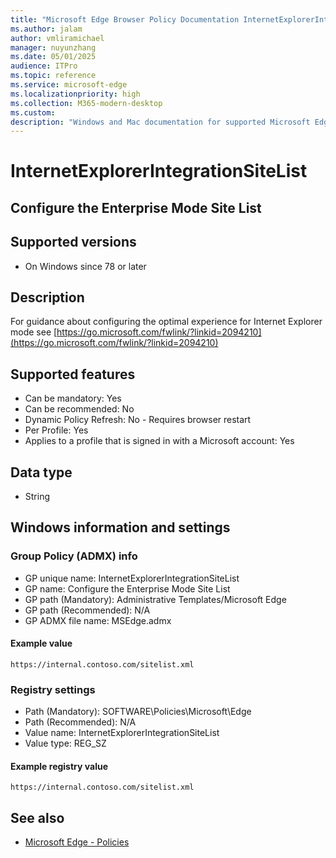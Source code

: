 ```yaml
---
title: "Microsoft Edge Browser Policy Documentation InternetExplorerIntegrationSiteList"
ms.author: jalam
author: vmliramichael
manager: nuyunzhang
ms.date: 05/01/2025
audience: ITPro
ms.topic: reference
ms.service: microsoft-edge
ms.localizationpriority: high
ms.collection: M365-modern-desktop
ms.custom:
description: "Windows and Mac documentation for supported Microsoft Edge Browser policy: Configure the Enterprise Mode Site List"
---
```


<!--THIS FILE IS AUTOMATICALLY GENERATED. MANUAL CHANGES WILL BE OVERWRITTEN.-->
<!--Please contact the Microsoft Edge Manageability team with any questions.-->

# InternetExplorerIntegrationSiteList

## Configure the Enterprise Mode Site List


## Supported versions

- On Windows since 78 or later

## Description

For guidance about configuring the optimal experience for Internet Explorer mode see [https://go.microsoft.com/fwlink/?linkid=2094210](https://go.microsoft.com/fwlink/?linkid=2094210)

## Supported features

- Can be mandatory: Yes
- Can be recommended: No
- Dynamic Policy Refresh: No - Requires browser restart
- Per Profile: Yes
- Applies to a profile that is signed in with a Microsoft account: Yes

## Data type

- String

## Windows information and settings

### Group Policy (ADMX) info

- GP unique name: InternetExplorerIntegrationSiteList
- GP name: Configure the Enterprise Mode Site List
- GP path (Mandatory): Administrative Templates/Microsoft Edge
- GP path (Recommended): N/A
- GP ADMX file name: MSEdge.admx

#### Example value

```
https://internal.contoso.com/sitelist.xml
```

### Registry settings

- Path (Mandatory): SOFTWARE\Policies\Microsoft\Edge
- Path (Recommended): N/A
- Value name: InternetExplorerIntegrationSiteList
- Value type: REG_SZ

#### Example registry value

```
https://internal.contoso.com/sitelist.xml
```


## See also
- [Microsoft Edge - Policies](../microsoft-edge-policies.md)
